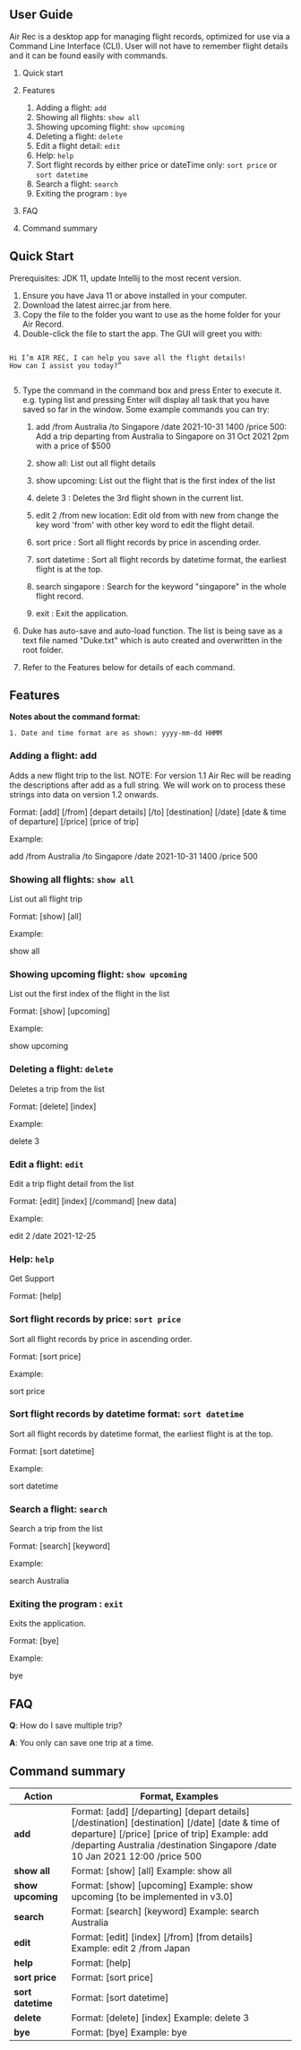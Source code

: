 ## User Guide

Air Rec is a desktop app for managing flight records, optimized for use via a Command Line Interface (CLI). User will not have to remember flight details and it can be found easily with commands.

1. Quick start
2. Features
    1. Adding a flight: `add`
    2. Showing all flights: `show all`
    3. Showing upcoming flight: `show upcoming` 
    4. Deleting a flight: `delete`
    5. Edit a flight detail: `edit` 
    6. Help: `help`
    7. Sort flight records by either price or dateTime only: `sort price` or `sort datetime`
    8. Search a flight: `search`
    9. Exiting the program : `bye`

3. FAQ
4. Command summary



## Quick Start

Prerequisites: JDK 11, update Intellij to the most recent version.

1. Ensure you have Java 11 or above installed in your computer.
2. Download the latest airrec.jar from here.
3. Copy the file to the folder you want to use as the home folder for your Air Record.
4. Double-click the file to start the app. The GUI will greet you with:

```
    
Hi I’m AIR REC, I can help you save all the flight details!
How can I assist you today?”
	
   ```
 5. Type the command in the command box and press Enter to execute it. e.g. typing list and pressing Enter will display all task that you have saved so far in the window.
Some example commands you can try:

    1. add /from Australia /to Singapore /date 2021-10-31 1400 /price 500: Add a trip departing from Australia to Singapore on 31 Oct 2021 2pm with a price of $500

    2. show all: List out all flight details

    3. show upcoming: List out the flight that is the first index of the list

    4. delete 3 : Deletes the 3rd flight shown in the current list.
    
    5. edit 2 /from new location: Edit old from with new from change the key word 'from' with other key word to edit the flight detail. 
    
    6. sort price : Sort all flight records by price in ascending order.
    
    7. sort datetime : Sort all flight records by datetime format, the earliest flight is at the top.
    
    8. search singapore : Search for the keyword "singapore" in the whole flight record.

    7. exit : Exit the application.

6. Duke has auto-save and auto-load function. The list is being save as a text file named "Duke.txt" which is auto created and overwritten in the root folder.

7. Refer to the Features below for details of each command.

## Features

<b>Notes about the command format:</b>

	1. Date and time format are as shown: yyyy-mm-dd HHMM

### Adding a flight: add

Adds a new flight trip to the list.
NOTE: For version 1.1 Air Rec will be reading the descriptions after add as a full string. We will work on to process 
these strings into data on version 1.2 onwards.

Format: [add] [/from] [depart details] [/to] [destination] [/date] [date & time of departure] [/price] [price of trip]

Example: 

add /from Australia /to Singapore /date 2021-10-31 1400 /price 500


### Showing all flights: `show all`

List out all flight trip

Format: [show] [all]

Example:

show all


### Showing upcoming flight: `show upcoming`

List out the first index of the flight in the list

Format: [show] [upcoming]

Example: 

show upcoming


### Deleting a flight: `delete`

Deletes a trip from the list

Format: [delete] [index]

Example:

delete 3


### Edit a flight: `edit`

Edit a trip flight detail from the list

Format: [edit] [index] [/command] [new data]

Example: 

edit 2 /date 2021-12-25


### Help: `help`

Get Support

Format: [help]


### Sort flight records by price: `sort price`

Sort all flight records by price in ascending order.

Format: [sort price]

Example: 

sort price


### Sort flight records by datetime format: `sort datetime`

Sort all flight records by datetime format, the earliest flight is at the top.

Format: [sort datetime]

Example: 

sort datetime


### Search a flight: `search`

Search a trip from the list

Format: [search] [keyword]

Example:

search Australia


### Exiting the program : `exit`

Exits the application.

Format: [bye]

Example:

bye


## FAQ

<b>Q</b>: How do I save multiple trip?

<b>A</b>: You only can save one trip at a time.

## Command summary

Action | Format, Examples
------------ | -------------
<b>add</b> | Format: [add] [/departing] [depart details] [/destination] [destination] [/date] [date & time of departure] [/price] [price of trip] Example: add /departing Australia /destination Singapore /date 10 Jan 2021 12:00 /price 500
<b>show all</b> | Format: [show] [all] Example: show all
<b>show upcoming</b> | Format: [show] [upcoming] Example: show upcoming [to be implemented in v3.0]
<b>search</b> | Format: [search] [keyword] Example: search Australia
<b>edit</b> | Format: [edit] [index] [/from] [from details] Example: edit 2 /from Japan
<b>help</b> | Format: [help] 
<b>sort price</b> | Format: [sort price] 
<b>sort datetime</b> | Format: [sort datetime] 
<b>delete</b> | Format: [delete] [index] Example: delete 3
<b>bye</b> | Format: [bye] Example: bye
